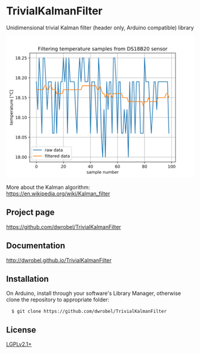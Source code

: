 # TrivialKalmanFilter

Unidimensional trivial Kalman filter (header only, Arduino compatible) library

![Algorithm in action](https://github.com/dwrobel/TrivialKalmanFilter/blob/master/examples/DS18B20Test/DS18B20Test.svg)

More about the Kalman algorithm: https://en.wikipedia.org/wiki/Kalman_filter

## Project page
https://github.com/dwrobel/TrivialKalmanFilter

## Documentation
http://dwrobel.github.io/TrivialKalmanFilter

## Installation
 On Arduino, install through your software's Library Manager, otherwise clone the repository to appropriate folder:
```
  $ git clone https://github.com/dwrobel/TrivialKalmanFilter
```

## License
  [LGPLv2.1+](https://github.com/dwrobel/TrivialKalmanFilter/blob/master/COPYING.LESSER)
